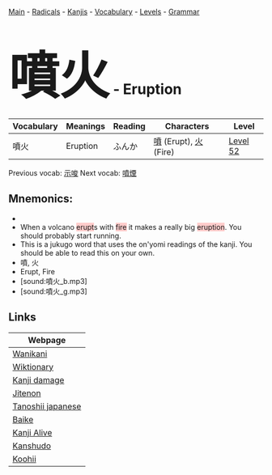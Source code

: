 <style> bigfont {font-size: 100px}</style>
[Main](../README.md) -
[Radicals](../radicals.md) -
[Kanjis](../kanjis.md) -
[Vocabulary](../vocabulary.md) -
[Levels](../levels.md) -
[Grammar](../grammar.md)
# <bigfont> 噴火</bigfont> - Eruption 

| Vocabulary | Meanings | Reading | Characters | Level |
| --- | --- | --- | --- | --- |
| 噴火 | Eruption | ふんか |  [噴](../kanjis/噴.md) (Erupt), [火](../kanjis/火.md) (Fire) | [Level 52](../levels/wk_level52.md) |

Previous vocab: [示唆](示唆.md) Next vocab: [噴煙](噴煙.md) 

## Mnemonics:

* 
* When a volcano <span style="background-color:#ffcccb"> erupt</span>s with <span style="background-color:#ffcccb"> fire</span> it makes a really big <span style="background-color:#ffcccb"> eruption</span>. You should probably start running.
* This is a jukugo word that uses the on'yomi readings of the kanji. You should be able to read this on your own.
* 噴, 火
* Erupt, Fire
* [sound:噴火_b.mp3]
* [sound:噴火_g.mp3]


## Links 

| Webpage |
| --- |
| [Wanikani          ](https://www.wanikani.com/kanji/噴火) |
| [Wiktionary        ](https://en.wiktionary.org/wiki/噴火) |
| [Kanji damage      ](http://www.kanjidamage.com/kanji/search?utf8=✓&q=噴火) |
| [Jitenon           ](https://jitenon.com/kanji/噴火) |
| [Tanoshii japanese ](https://www.tanoshiijapanese.com/dictionary/kanji.cfm?k=噴火) |
| [Baike             ](https://baike.baidu.com/item/噴火) |
| [Kanji Alive       ](https://app.kanjialive.com/噴火) |
| [Kanshudo          ](https://www.kanshudo.com/searchmn?q=噴火) |
| [Koohii            ](https://kanji.koohii.com/study/kanji/噴火) |

